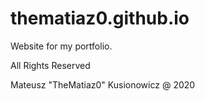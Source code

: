 # thematiaz0.github.io
Website for my portfolio.



All Rights Reserved

Mateusz "TheMatiaz0" Kusionowicz @ 2020

